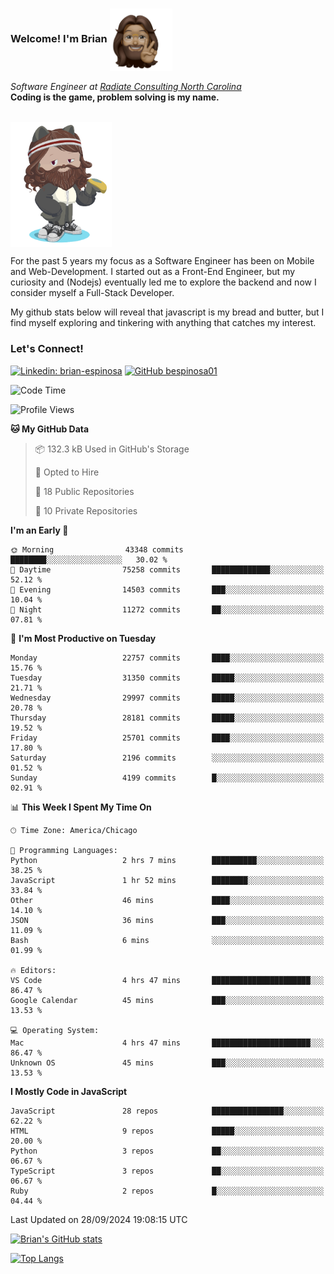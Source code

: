 ###  Welcome! I'm Brian <img align="center" src="https://github.com/bespinosa01/bespinosa01/blob/main/assets/peace-animoji.png" height="100" /></h2>
<p><em>Software Engineer at <a href="https://www.radiateconsulting.coop/north-carolina-tech-coop">Radiate Consulting North Carolina</a>
 <br/>
<!-- </br>Developer Consultant at <a href="https://codethedream.org/">Code The Dream</a> -->
</em> <b>Coding is the game, problem solving is my name.</b></p>

<br/>


 <img align="center" src="https://github.com/bespinosa01/bespinosa01/blob/main/assets/octo-me.png" height="200" /> 
 <p>
 For the past 5 years my focus as a Software Engineer has been on Mobile and Web-Development. I started out as a Front-End Engineer, but my curiosity and (Nodejs) eventually led me to explore the backend and now I consider myself a Full-Stack Developer.
</p>
<p>
 My github stats below will reveal that javascript is my bread and butter, but I find myself exploring and tinkering with anything that catches my interest. 
 </p>
 
 
### Let's Connect!

[![Linkedin: brian-espinosa](https://img.shields.io/badge/-brian--espinosa-blue?style=flat-square&logo=Linkedin&logoColor=white&link=https://www.linkedin.com/in/brian-espinosa/)](https://www.linkedin.com/in/brian-espinosa/)
[![GitHub bespinosa01](https://img.shields.io/github/followers/bespinosa01?label=follow&style=social)](https://github.com/bespinosa01)



<!--START_SECTION:waka-->
![Code Time](http://img.shields.io/badge/Code%20Time-1%2C652%20hrs%205%20mins-blue)

![Profile Views](http://img.shields.io/badge/Profile%20Views-0-blue)

**🐱 My GitHub Data** 

> 📦 132.3 kB Used in GitHub's Storage 
 > 
> 💼 Opted to Hire
 > 
> 📜 18 Public Repositories 
 > 
> 🔑 10 Private Repositories 
 > 
**I'm an Early 🐤** 

```text
🌞 Morning                43348 commits       ████████░░░░░░░░░░░░░░░░░   30.02 % 
🌆 Daytime                75258 commits       █████████████░░░░░░░░░░░░   52.12 % 
🌃 Evening                14503 commits       ███░░░░░░░░░░░░░░░░░░░░░░   10.04 % 
🌙 Night                  11272 commits       ██░░░░░░░░░░░░░░░░░░░░░░░   07.81 % 
```
📅 **I'm Most Productive on Tuesday** 

```text
Monday                   22757 commits       ████░░░░░░░░░░░░░░░░░░░░░   15.76 % 
Tuesday                  31350 commits       █████░░░░░░░░░░░░░░░░░░░░   21.71 % 
Wednesday                29997 commits       █████░░░░░░░░░░░░░░░░░░░░   20.78 % 
Thursday                 28181 commits       █████░░░░░░░░░░░░░░░░░░░░   19.52 % 
Friday                   25701 commits       ████░░░░░░░░░░░░░░░░░░░░░   17.80 % 
Saturday                 2196 commits        ░░░░░░░░░░░░░░░░░░░░░░░░░   01.52 % 
Sunday                   4199 commits        █░░░░░░░░░░░░░░░░░░░░░░░░   02.91 % 
```


📊 **This Week I Spent My Time On** 

```text
🕑︎ Time Zone: America/Chicago

💬 Programming Languages: 
Python                   2 hrs 7 mins        ██████████░░░░░░░░░░░░░░░   38.25 % 
JavaScript               1 hr 52 mins        ████████░░░░░░░░░░░░░░░░░   33.84 % 
Other                    46 mins             ████░░░░░░░░░░░░░░░░░░░░░   14.10 % 
JSON                     36 mins             ███░░░░░░░░░░░░░░░░░░░░░░   11.09 % 
Bash                     6 mins              ░░░░░░░░░░░░░░░░░░░░░░░░░   01.99 % 

🔥 Editors: 
VS Code                  4 hrs 47 mins       ██████████████████████░░░   86.47 % 
Google Calendar          45 mins             ███░░░░░░░░░░░░░░░░░░░░░░   13.53 % 

💻 Operating System: 
Mac                      4 hrs 47 mins       ██████████████████████░░░   86.47 % 
Unknown OS               45 mins             ███░░░░░░░░░░░░░░░░░░░░░░   13.53 % 
```

**I Mostly Code in JavaScript** 

```text
JavaScript               28 repos            ████████████████░░░░░░░░░   62.22 % 
HTML                     9 repos             █████░░░░░░░░░░░░░░░░░░░░   20.00 % 
Python                   3 repos             ██░░░░░░░░░░░░░░░░░░░░░░░   06.67 % 
TypeScript               3 repos             ██░░░░░░░░░░░░░░░░░░░░░░░   06.67 % 
Ruby                     2 repos             █░░░░░░░░░░░░░░░░░░░░░░░░   04.44 % 
```




 Last Updated on 28/09/2024 19:08:15 UTC
<!--END_SECTION:waka-->


<!--  Github STATS -->
[![Brian's GitHub stats](https://github-readme-stats.vercel.app/api?username=bespinosa01&hide=stars,contribs&count_private=true&show_icons=true)](https://github.com/anuraghazra/github-readme-stats)

[![Top Langs](https://github-readme-stats.vercel.app/api/top-langs/?username=bespinosa01&layout=compact)](https://github.com/anuraghazra/github-readme-stats)



<!--
**bespinosa01/bespinosa01** is a ✨ _special_ ✨ repository because its `README.md` (this file) appears on your GitHub profile.

Here are some ideas to get you started:

- 🔭 I’m currently working on ...
- 🌱 I’m currently learning ...
- 👯 I’m looking to collaborate on ...
- 🤔 I’m looking for help with ...
- 💬 Ask me about ...
- 📫 How to reach me: ...
- 😄 Pronouns: ...
- ⚡ Fun fact: ...
-->
